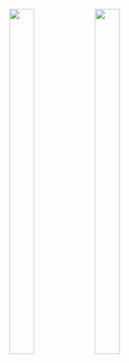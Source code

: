 <img src="https://i.pinimg.com/736x/2e/36/29/2e3629f030cd289a21c1c1fffdf118c5.jpg" width=30% height=40%> <img src="https://i.pinimg.com/736x/24/32/8d/24328d1e53bc61a21fce1c986f37018d.jpg" width=30% height=40%>
